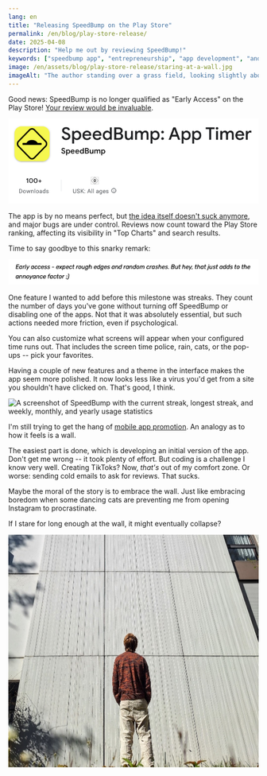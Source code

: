 ```yaml
---
lang: en
title: "Releasing SpeedBump on the Play Store"
permalink: /en/blog/play-store-release/
date: 2025-04-08
description: "Help me out by reviewing SpeedBump!"
keywords: ["speedbump app", "entrepreneurship", "app development", "android development", "startup journey"]
image: /en/assets/blog/play-store-release/staring-at-a-wall.jpg
imageAlt: "The author standing over a grass field, looking slightly above at a wall texturized with vertical stripes"
---
```


Good news: SpeedBump is no longer qualified as "Early Access" on the Play Store! [Your review would be invaluable](https://play.google.com/store/apps/details?id=com.capyapps.speedbump&utm_source=speedbumpapp.com&hl=en).

![SpeedBump: App Timer, 100+ downloads](play-store.png)

The app is by no means perfect, but [the idea itself doesn't suck anymore](/en/blog/v1/), and major bugs are under control. Reviews now count toward the Play Store ranking, affecting its visibility in "Top Charts" and search results.

Time to say goodbye to this snarky remark:

![Early access -- expect rough edges and random crashes. But hey, that just adds to the annoyance factor ;)](early-access.png)

One feature I wanted to add before this milestone was streaks. They count the number of days you've gone without turning off SpeedBump or disabling one of the apps. Not that it was absolutely essential, but such actions needed more friction, even if psychological.

You can also customize what screens will appear when your configured time runs out. That includes the screen time police, rain, cats, or the pop-ups -- pick your favorites.

Having a couple of new features and a theme in the interface makes the app seem more polished. It now looks less like a virus you'd get from a site you shouldn't have clicked on. That's good, I think.

<style>
.post-single img.stats-screenshot {
  width: 40%;
  border-radius: 0;
}

@media (max-width: 768px) {
  .post-single img.stats-screenshot {
    width: 70%;
  }
}
</style>

<p>
<img class="stats-screenshot" alt="A screenshot of SpeedBump with the current streak, longest streak, and weekly, monthly, and yearly usage statistics" src="/en/assets/screenshot_stats.png">
</p>

I'm still trying to get the hang of [mobile app promotion](https://speedbumpapp.com/en/blog/mobile-app-promotion/). An analogy as to how it feels is a wall.

The easiest part is done, which is developing an initial version of the app. Don't get me wrong -- it took plenty of effort. But coding is a challenge I know very well. Creating TikToks? Now, *that's* out of my comfort zone. Or worse: sending cold emails to ask for reviews. That sucks.

Maybe the moral of the story is to embrace the wall. Just like embracing boredom when some dancing cats are preventing me from opening Instagram to procrastinate.

If I stare for long enough at the wall, it might eventually collapse?

![Someone staring at the wall](staring-at-a-wall.jpg)
